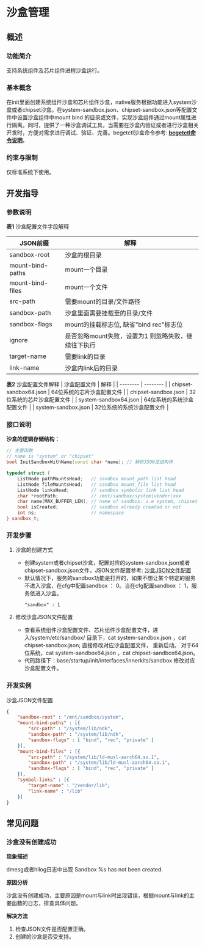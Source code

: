 # 沙盒管理

## 概述
### 功能简介
支持系统组件及芯片组件进程沙盒运行。

### 基本概念
在init里面创建系统组件沙盒和芯片组件沙盒，native服务根据功能进入system沙盒或者chipset沙盒。在system-sandbox.json、chipset-sandbox.json等配置文件中设置沙盒组件中mount bind 的目录或文件，实现沙盒组件通过mount属性进行隔离。同时，提供了一种沙盒调试工具，当需要在沙盒内验证或者进行沙盒相关开发时，方便对需求进行调试、验证、完善。begetctl沙盒命令参考:  **[begetctl命令说明](subsys-boot-init-plugin.md#参数说明)**。

### 约束与限制

仅标准系统下使用。

## 开发指导
### 参数说明
  **表1** 沙盒配置文件字段解释

  | JSON前缀 | 解释 |
  | ---------- | ---------- |
  | sandbox-root | 沙盒的根目录 |
  | mount-bind-paths | mount一个目录 |
  | mount-bind-files | mount一个文件 |
  | src-path | 需要mount的目录/文件路径 |
  | sandbox-path | 沙盒里面需要挂载至的目录/文件 |
  | sandbox-flags | mount的挂载标志位, 缺省"bind rec"标志位 |
  | ignore | 是否忽略mount失败，设置为1 则忽略失败，继续往下执行 |
  | target-name | 需要link的目录 |
  | link-name | 沙盒内link后的目录 |

  **表2** 沙盒配置文件解释
  | 沙盒配置文件 | 解释 |
  | -------- | -------- |
  | chipset-sandbox64.json | 64位系统的芯片沙盒配置文件 |
  | chipset-sandbox.json | 32位系统的芯片沙盒配置文件 |
  | system-sandbox64.json  | 64位系统的系统沙盒配置文件 |
  | system-sandbox.json  | 32位系统的系统沙盒配置文件 |

### 接口说明
**沙盒的逻辑存储结构：**

```c++
// 主要函数
// name is "system" or "chipset"
bool InitSandboxWithName(const char *name); // 解析JSON至结构体

typedef struct {
    ListNode pathMountsHead;   // sandbox mount_path list head
    ListNode fileMountsHead;   // sandbox mount_file list head
    ListNode linksHead;        // sandbox symbolic link list head
    char *rootPath;            // /mnt/sandbox/system|vendor|xxx
    char name[MAX_BUFFER_LEN]; // name of sandbox. i.e system, chipset etc.
    bool isCreated;            // sandbox already created or not
    int ns;                    // namespace
} sandbox_t;
```
### 开发步骤
1. 沙盒的创建方式
      - 创建system或者chipset沙盒，配置对应的system-sandbox.json或者chipset-sandbox.json文件，JSON文件配置参考: [沙盒JSON文件配置](#sandbox)
      - 默认情况下，服务的sandbox功能是打开的，如果不想让某个特定的服务不进入沙盒，在cfg中配置sandbox ： 0。当在cfg配置sandbox ： 1，服务依进入沙盒。
        ```
        "sandbox" : 1
        ```

2.  修改沙盒JSON文件配置
    - 查看系统组件沙盒配置文件、芯片组件沙盒配置文件，进入/system/etc/sandbox/ 目录下，cat system-sandbox.json ，cat chipset-sandbox.json; 直接修改对应沙盒配置文件， 重新启动。
     对于64位系统，cat system-sandbox64.json ，cat chipset-sandbox64.json。
    - 代码路径下：base/startup/init/interfaces/innerkits/sandbox 修改对应沙盒配置文件。

### 开发实例
沙盒JSON文件配置<a name = "sandbox"></a>

```json
{
    "sandbox-root" : "/mnt/sandbox/system",
    "mount-bind-paths" : [{
        "src-path" : "/system/lib/ndk",
        "sandbox-path" : "/system/lib/ndk",
        "sandbox-flags" : [ "bind", "rec", "private" ]
    }],
    "mount-bind-files" : [{
        "src-path" : "/system/lib/ld-musl-aarch64.so.1",
        "sandbox-path" : "/system/lib/ld-musl-aarch64.so.1",
        "sandbox-flags" : [ "bind", "rec", "private" ]
    }],
    "symbol-links" : [{
        "target-name" : "/vendor/lib",
        "link-name" : "/lib"
    }]
}
```

## 常见问题
### 沙盒没有创建成功

**现象描述**

dmesg或者hilog日志中出现 Sandbox %s has not been created.

**原因分析**

沙盒没有创建成功，主要原因是mount与link时出现错误，根据mount与link的主要函数的日志，排查具体问题。

**解决方法**
1. 检查JSON文件是否配置正确。
2. 创建的沙盒是否受支持。